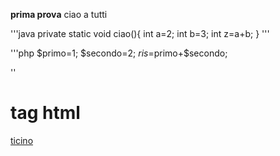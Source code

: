 **prima prova**
ciao a tutti

'''java
private static void ciao(){
 int a=2;
 int b=3;
 int z=a+b;
}
'''


'''php
$primo=1;
$secondo=2;
$ris=$primo+$secondo;

''

<h1>tag html</h1>

<a href="www.tio.ch">ticino</a>
